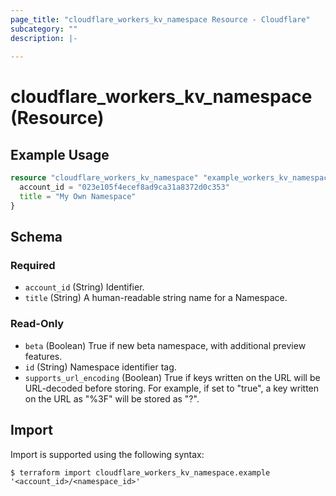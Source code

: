 ```yaml
---
page_title: "cloudflare_workers_kv_namespace Resource - Cloudflare"
subcategory: ""
description: |-
  
---
```


# cloudflare_workers_kv_namespace (Resource)



## Example Usage

```terraform
resource "cloudflare_workers_kv_namespace" "example_workers_kv_namespace" {
  account_id = "023e105f4ecef8ad9ca31a8372d0c353"
  title = "My Own Namespace"
}
```

<!-- schema generated by tfplugindocs -->
## Schema

### Required

- `account_id` (String) Identifier.
- `title` (String) A human-readable string name for a Namespace.

### Read-Only

- `beta` (Boolean) True if new beta namespace, with additional preview features.
- `id` (String) Namespace identifier tag.
- `supports_url_encoding` (Boolean) True if keys written on the URL will be URL-decoded before storing. For example, if set to "true", a key written on the URL as "%3F" will be stored as "?".

## Import

Import is supported using the following syntax:

```shell
$ terraform import cloudflare_workers_kv_namespace.example '<account_id>/<namespace_id>'
```
